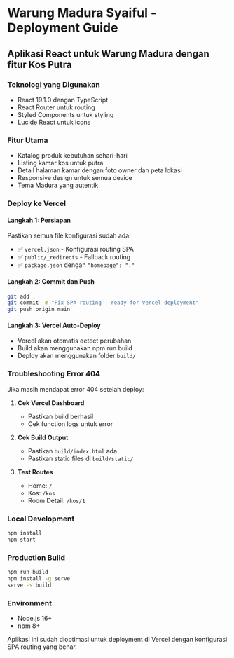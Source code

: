 # Warung Madura Syaiful - Deployment Guide

## Aplikasi React untuk Warung Madura dengan fitur Kos Putra

### Teknologi yang Digunakan
- React 19.1.0 dengan TypeScript
- React Router untuk routing
- Styled Components untuk styling
- Lucide React untuk icons

### Fitur Utama
- Katalog produk kebutuhan sehari-hari
- Listing kamar kos untuk putra
- Detail halaman kamar dengan foto owner dan peta lokasi
- Responsive design untuk semua device
- Tema Madura yang autentik

### Deploy ke Vercel

#### Langkah 1: Persiapan
Pastikan semua file konfigurasi sudah ada:
- ✅ `vercel.json` - Konfigurasi routing SPA
- ✅ `public/_redirects` - Fallback routing
- ✅ `package.json` dengan `"homepage": "."`

#### Langkah 2: Commit dan Push
```bash
git add .
git commit -m "Fix SPA routing - ready for Vercel deployment"
git push origin main
```

#### Langkah 3: Vercel Auto-Deploy
- Vercel akan otomatis detect perubahan
- Build akan menggunakan npm run build
- Deploy akan menggunakan folder `build/`

### Troubleshooting Error 404

Jika masih mendapat error 404 setelah deploy:

1. **Cek Vercel Dashboard**
   - Pastikan build berhasil
   - Cek function logs untuk error

2. **Cek Build Output**
   - Pastikan `build/index.html` ada
   - Pastikan static files di `build/static/`

3. **Test Routes**
   - Home: `/`
   - Kos: `/kos`  
   - Room Detail: `/kos/1`

### Local Development
```bash
npm install
npm start
```

### Production Build
```bash
npm run build
npm install -g serve
serve -s build
```

### Environment
- Node.js 16+
- npm 8+

Aplikasi ini sudah dioptimasi untuk deployment di Vercel dengan konfigurasi SPA routing yang benar.
